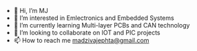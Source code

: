 - 👋 Hi, I’m MJ
- 👀 I’m interested in Emlectronics and Embedded Systems
- 🌱 I’m currently learning Multi-layer PCBs and CAN technology
- 💞️ I’m looking to collaborate on IOT and PIC projects
- 📫 How to reach me madzivajephta@gmail.com

<!---
MJT97/MJT97 is a ✨ special ✨ repository because its `README.md` (this file) appears on your GitHub profile.
You can click the Preview link to take a look at your changes.
--->
